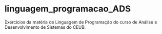 # linguagem_programacao_ADS
Exercicios da matéria de Linguagem de Programação do curso de Análise e Desenvolvimento de Sistemas do CEUB.
